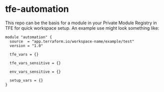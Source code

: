 # tfe-automation

This repo can be the basis for a module in your Private Module Registry in TFE for quick workspace setup.  An example use might look something like:

```
module "automation" {
  source  = "app.terraform.io/workspace-name/example/test"
  version = "1.0"
  
  tfe_vars = {}

  tfe_vars_sensitive = {}

  env_vars_sensitive = {}
    
  setup_vars = {}
}
```
